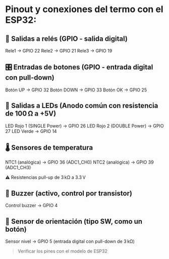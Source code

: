# Pinout y conexiones del termo con el ESP32:

## 🔌 Salidas a relés (GPIO - salida digital)
Rele1 → GPIO 22
Rele2 → GPIO 21
Rele3 → GPIO 19

## 🎛️ Entradas de botones (GPIO - entrada digital con pull-down)
Botón UP → GPIO 32
Botón DOWN → GPIO 33
Botón OK → GPIO 25

## 🔆 Salidas a LEDs (Anodo común con resistencia de 100 Ω a +5V)
LED Rojo 1 (SINGLE Power) → GPIO 26
LED Rojo 2 (DOUBLE Power) → GPIO 27
LED Verde → GPIO 14

## 🌡️ Sensores de temperatura
NTC1 (analógica) → GPIO 36 (ADC1_CH0)
NTC2 (analógica) → GPIO 39 (ADC1_CH3)

⚠️ Resistencias pull-up de 3 kΩ a 3.3 V

## 🔔 Buzzer (activo, control por transistor)
Control buzzer → GPIO 4

## 🧭 Sensor de orientación (tipo SW, como un botón)
Sensor nivel → GPIO 5 (entrada digital con pull-down de 3 kΩ)

>Verificar los pines con el modelo de ESP32

